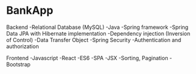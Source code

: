 # BankApp

Backend
-Relational Database (MySQL)
-Java
-Spring framework 
  -Spring Data JPA with Hibernate implementation
  -Dependency injection (Inversion of Control)
  -Data Transfer Object
  -Spring Security
  -Authentication and authorization
  
Frontend
-Javascript
-React
  -ES6
  -SPA
  -JSX
  -Sorting, Pagination
  -Bootstrap
